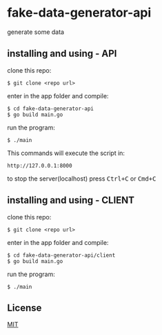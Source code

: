# fake-data-generator-api 
generate some data

## installing and using - API

clone this repo:

```
$ git clone <repo url>
```

enter in the app folder and compile:
```
$ cd fake-data-generator-api
$ go build main.go
```

run the program:

```
$ ./main
```

This commands will execute the script in: 

```
http://127.0.0.1:8000
```

to stop the server(localhost) press <kbd>Ctrl</kbd><kbd>+</kbd><kbd>C</kbd> or <kbd>Cmd</kbd><kbd>+</kbd><kbd>C</kbd>

## installing and using - CLIENT

clone this repo:

```
$ git clone <repo url>
```

enter in the app folder and compile:
```
$ cd fake-data-generator-api/client
$ go build main.go
```

run the program:

```
$ ./main
```

## License

[MIT](LICENSE)